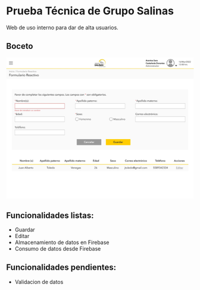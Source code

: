 # Prueba Técnica de Grupo Salinas

Web de uso interno para dar de alta usuarios.


## Boceto

<img src="./src/assets/img/0001.jpg" >


## Funcionalidades listas:

  * Guardar
  * Editar
  * Almacenamiento de datos en Firebase
  * Consumo de datos desde Firebase


## Funcionalidades pendientes:

  * Validacion de datos
